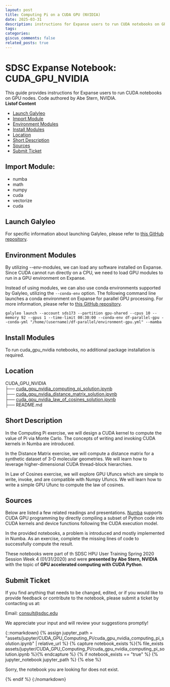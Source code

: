 ```yaml
---
layout: post
title: Computing Pi on a CUDA GPU (NVIDIA)
date: 2025-03-31
description: instructions for Expanse users to run CUDA notebooks on GPU nodes. Code authored by Abe Stern, NVIDIA.
tags: 
categories:
giscus_comments: false
related_posts: true
---
```

# SDSC Expanse Notebook: CUDA_GPU_NVIDIA
This guide provides instructions for Expanse users to run CUDA notebooks on GPU nodes. Code authored by Abe Stern, NVIDIA.\
  **Listof Content**
- [Launch Galyleo](#launch-galyleo)
- [Import Module](#import-module)
- [Environment Modules](#environment-modules)
- [Install Modules](#install-modules)
- [Location](#location)
- [Short Description](#short-description)
- [Sources](#sources)
- [Submit Ticket](#submit-ticket)

## Import Module:
- numba
- math
- numpy
- cuda
- vectorize
- cuda

## Launch Galyleo
For specific information about launching Galyleo, please refer to [this GitHub repository](https://github.com/mkandes/galyleo).

## Environment Modules
By utilizing --env-modules, we can load any software installed on Expanse. Since CUDA cannot run directly on a CPU, we need to load GPU modules to run in a GPU environment on Expanse. 

Instead of using modules, we can also use conda environments supported by Galyleo, utilizing the `--conda-env` option. The following command line launches a conda environment on Expanse for parallel GPU processing. For more information, please refer to [this GitHub repository](https://github.com/mkandes/galyleo).
```
galyleo launch --account sds173 --partition gpu-shared --cpus 10 --memory 92 --gpus 1 --time-limit 00:30:00 --conda-env df-parallel-gpu --conda-yml "/home/(username)/df-parallel/environment-gpu.yml" --mamba
```
## Install Modules
To run cuda_gpu_nvidia notebooks, no additional package installation is required.

## Location 

CUDA_GPU_NVIDIA\
├── [cuda_gpu_nvidia_computing_pi_solution.ipynb](./cuda_gpu_nvidia_computing_pi_solution)\
├── [cuda_gpu_nvidia_distance_matrix_solution.ipynb](./cuda_gpu_nvidia_distance_matrix_solution.ipynb)\
├── [cuda_gpu_nvidia_law_of_cosines_solution.ipynb](./cuda_gpu_nvidia_law_of_cosines_solution.ipynb)\
├── README.md

## Short Description
In the Computing Pi exercise, we will design a CUDA kernel to compute the value of Pi 
via Monte Carlo.  The concepts of writing and invoking CUDA kernels in 
Numba are introduced.

In the Distance Matrix exercise, we will compute a distance matrix for a synthetic dataset of 
3-D molecular geometries.  We will learn how to leverage higher-dimensional
CUDA thread-block hierarchies.

In Law of Cosines exercise, we will explore GPU Ufuncs which are simple to write, invoke, 
and are compatible with Numpy Ufuncs.  We will learn how to write a simple GPU 
Ufunc to compute the law of cosines.

## Sources
Below are listed a few related readings and presentations.
[Numba](http://numba.pydata.org/) supports CUDA GPU programming by directly 
compiling a subset of Python code into CUDA kernels and device functions 
following the CUDA execution model.  

In the provided notebooks, a problem is introduced and mostly implemented in 
Numba.  As an exercise, complete the missing lines of code to successfully 
compute the result.  

These notebooks were part of th SDSC HPU User Training Spring 2020 Session Week 4 (01/31/2020) and were **presented by Abe Stern, NVIDIA** with the topic of **GPU accelerated computing with CUDA Python**.

## Submit Ticket
If you find anything that needs to be changed, edited, or if you would like to provide feedback or contribute to the notebook, please submit a ticket by contacting us at:

Email: consult@sdsc.edu

We appreciate your input and will review your suggestions promptly!

{::nomarkdown}
{% assign jupyter_path = "assets/jupyter/CUDA_GPU_Computing_Pi/cuda_gpu_nvidia_computing_pi_solution.ipynb" | relative_url %}
{% capture notebook_exists %}{% file_exists assets/jupyter/CUDA_GPU_Computing_Pi/cuda_gpu_nvidia_computing_pi_solution.ipynb %}{% endcapture %}
{% if notebook_exists == "true" %}
{% jupyter_notebook jupyter_path %}
{% else %}

<p>Sorry, the notebook you are looking for does not exist.</p>
{% endif %}
{:/nomarkdown}
